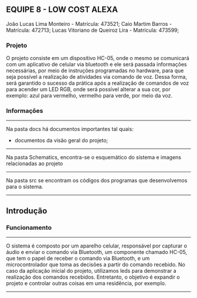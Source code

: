 ## EQUIPE 8 - LOW COST ALEXA
João Lucas Lima Monteiro - Matrícula: 473521;
Caio Martim Barros - Matrícula: 472713;
Lucas Vitoriano de Queiroz Lira - Matrícula: 473599;

### Projeto
O projeto consiste em um dispositivo HC-05, onde o mesmo se comunicará com um aplicativo de celular via bluetooth e ele será passada informações necessárias, por meio de instruções programadas no hardware, para que seja possível a realização de atividades via comando de voz. Dessa forma, será garantido o sucesso da prática após a realização de comandos de voz para acender um LED RGB, onde será possível alterar a sua cor, por exemplo: azul para vermelho, vermelho para verde, por meio da voz.

### Informações

___________________________________________________

Na pasta docs há documentos importantes tal quais:
 * documentos da visão geral do projeto;
 
___________________________________________________

Na pasta Schematics, encontra-se o esquemático do sistema e imagens relacionadas ao projeto
___________________________________________________

Na pasta src se encontram os códigos dos programas que desenvolvemos para o sistema.

___________________________________________________

## Introdução

### Funcionamento
___________________________________________________

O sistema é composto por um aparelho celular, responsável por capturar o áudio e enviar o comando via Bluetooth, um componente chamado HC-05, que tem o papel de receber o comando via Bluetooth, e um microcontrolador que toma as decisões a partir do comando recebido. No caso da aplicação inicial do projeto, utilizamos leds para demonstrar a realização dos comandos recebidos. Entretanto, o objetivo é expandir o projeto e controlar outras coisas em uma residência, por exemplo.
 
___________________________________________________
